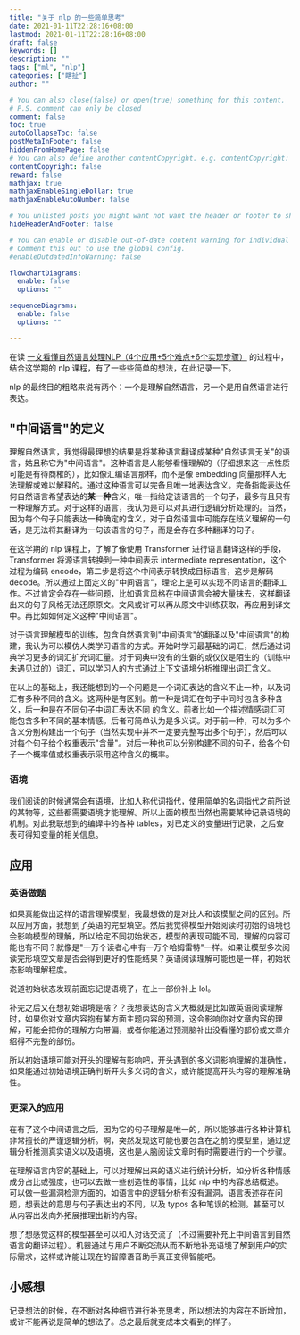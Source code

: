 ```yaml
---
title: "关于 nlp 的一些简单思考"
date: 2021-01-11T22:28:16+08:00
lastmod: 2021-01-11T22:28:16+08:00
draft: false
keywords: []
description: ""
tags: ["ml", "nlp"]
categories: ["瞎扯"]
author: ""

# You can also close(false) or open(true) something for this content.
# P.S. comment can only be closed
comment: false
toc: true
autoCollapseToc: false
postMetaInFooter: false
hiddenFromHomePage: false
# You can also define another contentCopyright. e.g. contentCopyright: "This is another copyright."
contentCopyright: false
reward: false
mathjax: true
mathjaxEnableSingleDollar: true
mathjaxEnableAutoNumber: false

# You unlisted posts you might want not want the header or footer to show
hideHeaderAndFooter: false

# You can enable or disable out-of-date content warning for individual post.
# Comment this out to use the global config.
#enableOutdatedInfoWarning: false

flowchartDiagrams:
  enable: false
  options: ""

sequenceDiagrams: 
  enable: false
  options: ""

---
```


在读 [一文看懂自然语言处理NLP（4个应用+5个难点+6个实现步骤）](https://easyai.tech/ai-definition/nlp/) 的过程中，结合这学期的 nlp 课程，有了一些些简单的想法，在此记录一下。

<!--more-->

nlp 的最终目的粗略来说有两个：一个是理解自然语言，另一个是用自然语言进行表达。

## "中间语言"的定义

理解自然语言，我觉得最理想的结果是将某种语言翻译成某种"自然语言无关"的语言，姑且称它为"中间语言"。这种语言是人能够看懂理解的（仔细想来这一点性质可能是有待商榷的），比如像汇编语言那样，而不是像 embedding 向量那样人无法理解或难以解释的。通过这种语言可以完备且唯一地表达含义。完备指能表达任何自然语言希望表达的**某一种**含义，唯一指给定该语言的一个句子，最多有且只有一种理解方式。对于这样的语言，我认为是可以对其进行逻辑分析处理的。当然，因为每个句子只能表达一种确定的含义，对于自然语言中可能存在歧义理解的一句话，是无法将其翻译为一句该语言的句子，而是会存在多种翻译的句子。

在这学期的 nlp 课程上，了解了像使用 Transformer 进行语言翻译这样的手段，Transformer 将源语言转换到一种中间表示 intermediate representation，这个过程为编码 encode，第二步是将这个中间表示转换成目标语言，这步是解码 decode。所以通过上面定义的"中间语言"，理论上是可以实现不同语言的翻译工作。不过肯定会存在一些问题，比如语言风格在中间语言会被大量抹去，这样翻译出来的句子风格无法还原原文。文风或许可以再从原文中训练获取，再应用到译文中。再比如如何定义这种"中间语言"。

对于语言理解模型的训练，包含自然语言到"中间语言"的翻译以及"中间语言"的构建，我认为可以模仿人类学习语言的方式。开始时学习最基础的词汇，然后通过词典学习更多的词汇扩充词汇量。对于词典中没有的生僻的或仅仅是陌生的（训练中未遇见过的）词汇，可以学习人的方式通过上下文语境分析推理出词汇含义。

在以上的基础上，我还能想到的一个问题是一个词汇表达的含义不止一种，以及词汇有多种不同的含义。这两种是有区别。前一种是词汇在句子中同时包含多种含义，后一种是在不同句子中词汇表达不同 的含义。前者比如一个描述情感词汇可能包含多种不同的基本情感。后者可简单认为是多义词。对于前一种，可以为多个含义分别构建出一个句子（当然实现中并不一定要完整写出多个句子），然后可以对每个句子给个权重表示"含量"。对后一种也可以分别构建不同的句子，给各个句子一个概率值或权重表示采用这种含义的概率。

### 语境

我们阅读的时候通常会有语境，比如人称代词指代，使用简单的名词指代之前所说的某物等，这些都需要语境才能理解。所以上面的模型当然也需要某种记录语境的机制。对此我联想到的编译中的各种 tables，对已定义的变量进行记录，之后查表可得知变量的相关信息。

## 应用

### 英语做题

如果真能做出这样的语言理解模型，我最想做的是对比人和该模型之间的区别。所以应用方面，我想到了英语的完型填空。然后我觉得模型开始阅读时初始的语境也会影响模型的理解，所以给定不同初始状态，模型的表现可能不同，理解的内容可能也有不同？就像是"一万个读者心中有一万个哈姆雷特"一样。如果让模型多次阅读完形填空文章是否会得到更好的性能结果？英语阅读理解可能也是一样，初始状态影响理解程度。

说道初始状态发现前面忘记提语境了，在上一部份补上 lol。

补完之后又在想初始语境是啥？？我想表达的含义大概就是比如做英语阅读理解时，如果你对文章内容抱有某方面主题内容的预测，这会影响你对文章内容的理解，可能会把你的理解方向带偏，或者你能通过预测脑补出没看懂的部份或文章介绍得不完整的部份。

所以初始语境可能对开头的理解有影响吧，开头遇到的多义词影响理解的准确性，如果能通过初始语境正确判断开头多义词的含义，或许能提高开头内容的理解准确性。

### 更深入的应用

在有了这个中间语言之后，因为它的句子理解是唯一的，所以能够进行各种计算机非常擅长的严谨逻辑分析。啊，突然发现这可能也要包含在之前的模型里，通过逻辑分析推测真实语义以及语境，这也是人脑阅读文章时有时需要进行的一个步骤。

在理解语言内容的基础上，可以对理解出来的语义进行统计分析，如分析各种情感成分占比或强度，也可以去做一些创造性的事情，比如 nlp 中的内容总结概述。可以做一些漏洞检测方面的，如语言中的逻辑分析有没有漏洞，语言表述存在问题，想表达的意思与句子表达出的不同，以及 typos 各种笔误的检测。甚至可以从内容出发向外拓展推理出新的内容。

想了想感觉这样的模型甚至可以和人对话交流了（不过需要补充上中间语言到自然语言的翻译过程）。机器通过与用户不断交流从而不断地补充语境了解到用户的实际需求，这样或许能让现在的智障语音助手真正变得智能吧。


## 小感想

记录想法的时候，在不断对各种细节进行补充思考，所以想法的内容在不断增加，或许不能再说是简单的想法了。总之最后就变成本文看到的样子。
